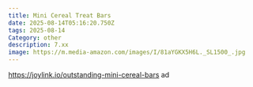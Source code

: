 ```yaml
---
title: Mini Cereal Treat Bars
date: 2025-08-14T05:16:20.750Z
tags: 2025-08-14
Category: other
description: 7.xx
image: https://m.media-amazon.com/images/I/81aYGKX5H6L._SL1500_.jpg
---
```

https://joylink.io/outstanding-mini-cereal-bars ad